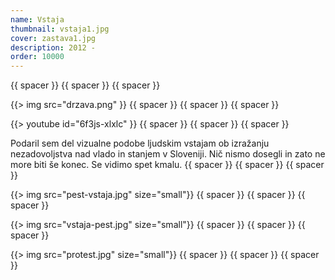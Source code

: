 ```yaml
---
name: Vstaja
thumbnail: vstaja1.jpg
cover: zastava1.jpg
description: 2012 -
order: 10000
---
```


{{ spacer }} {{ spacer }} {{ spacer }} 

{{> img src="drzava.png" }}
{{ spacer }} {{ spacer }} {{ spacer }} 

{{> youtube id="6f3js-xlxlc" }}
{{ spacer }} {{ spacer }} {{ spacer }}

Podaril sem del vizualne podobe ljudskim vstajam ob izražanju nezadovoljstva nad vlado in stanjem v Sloveniji. Nič nismo dosegli in zato ne more biti še konec. Se vidimo spet kmalu.
{{ spacer }} {{ spacer }} {{ spacer }}

{{> img src="pest-vstaja.jpg" size="small"}}
{{ spacer }} {{ spacer }} {{ spacer }} 

{{> img src="vstaja-pest.jpg" size="small"}}
{{ spacer }} {{ spacer }} {{ spacer }} 

{{> img src="protest.jpg" size="small"}}
{{ spacer }} {{ spacer }} {{ spacer }} 